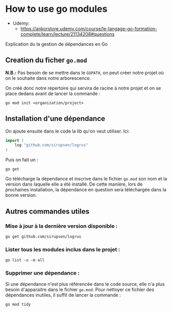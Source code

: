 # How to use go modules

- Udemy: 
  - https://ankorstore.udemy.com/course/le-langage-go-formation-complete/learn/lecture/21134208#questions

Explication du la gestion de dépendances en Go

## Creation du ficher `go.mod` 
**N.B.:** Pas besoin de se mettre dans le `GOPATH`, on peut créer notre projet où on le souhaite dans notre arborescence.

On créé donc notre répertoire qui servira de racine à notre projet et on se place dedans avant de lancer la commande :
```
go mod init <organization/project>
```

## Installation d'une dépendance

On ajoute ensuite dans le code la lib qu'on veut utiliser. Ici:
```go
import (
    log "github.com/sirupsen/logrus"
)
```

Puis on fait un :
```
go get
```

Go télécharge la dépendance et inscrive dans le fichier `go.mod` son nom et la version dans laquelle 
elle a été installé. De cette manière, lors de prochaines installation, la dépendance en question sera téléchargée
dans la bonne version.

## Autres commandes utiles

### Mise à jour à la dernière version disponible :
```
go get github.com/sirupsen/logrus
```

### Lister tous les modules inclus dans le projet :
```
go list -u -m all
```

### Supprimer une dépendance :

Si une dépendance n'est plus référencée dans le code source, elle n'a plus besoin
d'apparaitre dans le fichier `go.mod`. Pour nettoyer ce fichier des dépendances inutiles,
il suffit de lancer la commande :

```
go mod tidy
```
